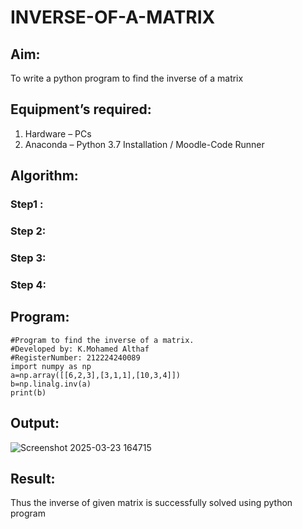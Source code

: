 # INVERSE-OF-A-MATRIX
## Aim:
To write a python program to find the inverse of a matrix
## Equipment’s required:
1. 	Hardware – PCs
2. 	Anaconda – Python 3.7 Installation / Moodle-Code Runner
## Algorithm:
### Step1 : 
### Step 2: 
### Step 3: 
### Step 4: 

## Program:

```
#Program to find the inverse of a matrix.
#Developed by: K.Mohamed Althaf
#RegisterNumber: 212224240089
import numpy as np
a=np.array([[6,2,3],[3,1,1],[10,3,4]])
b=np.linalg.inv(a)
print(b)
```

## Output:

![Screenshot 2025-03-23 164715](https://github.com/user-attachments/assets/0309e260-f4f5-4393-aba6-6bc6260c4bef)


## Result:
Thus the inverse of given matrix is successfully solved using python program

